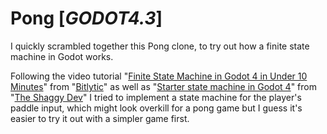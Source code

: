 # Pong [_GODOT4.3_]
I quickly scrambled together this Pong clone, to try out how a finite state machine in Godot works.

Following the video tutorial "[Finite State Machine in Godot 4 in Under 10 Minutes](https://www.youtube.com/watch?v=ow_Lum-Agbs)" from "[Bitlytic](https://www.youtube.com/@Bitlytic)" as well as "[Starter state machine in Godot 4](https://www.youtube.com/watch?v=oqFbZoA2lnU)" from "[The Shaggy Dev](https://www.youtube.com/@TheShaggyDev)" I tried to implement a state machine for the player's paddle input, which might look overkill for a pong game but I guess it's easier to try it out with a simpler game first.